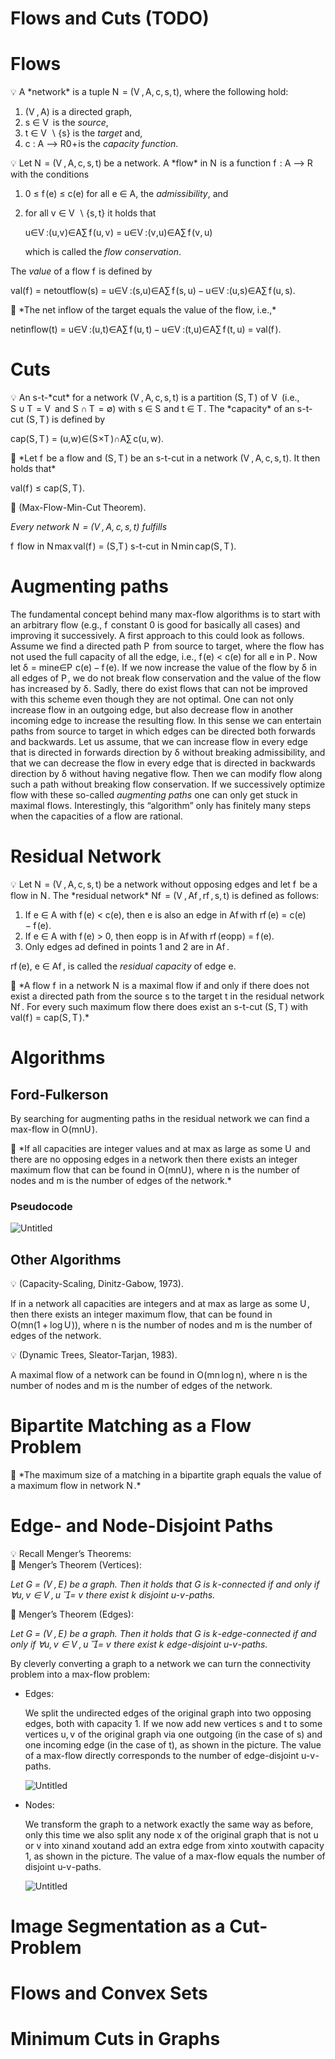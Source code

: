 # Flows and Cuts (TODO)

# Flows

<div class="note" markdown="1">
💡 A *network* is a tuple <span class="katex"><span class="katex-html" aria-hidden="true"><span class="base"><span class="strut" style="height:0.6833em;"></span><span class="mord mathnormal" style="margin-right:0.10903em;">N</span><span class="mspace" style="margin-right:0.2778em;"></span><span class="mrel">=</span><span class="mspace" style="margin-right:0.2778em;"></span></span><span class="base"><span class="strut" style="height:1em;vertical-align:-0.25em;"></span><span class="mopen">(</span><span class="mord mathnormal" style="margin-right:0.22222em;">V</span><span class="mpunct">,</span><span class="mspace" style="margin-right:0.1667em;"></span><span class="mord mathnormal">A</span><span class="mpunct">,</span><span class="mspace" style="margin-right:0.1667em;"></span><span class="mord mathnormal">c</span><span class="mpunct">,</span><span class="mspace" style="margin-right:0.1667em;"></span><span class="mord mathnormal">s</span><span class="mpunct">,</span><span class="mspace" style="margin-right:0.1667em;"></span><span class="mord mathnormal">t</span><span class="mclose">)</span></span></span></span>, where the following hold:

1. <span class="katex"><span class="katex-html" aria-hidden="true"><span class="base"><span class="strut" style="height:1em;vertical-align:-0.25em;"></span><span class="mopen">(</span><span class="mord mathnormal" style="margin-right:0.22222em;">V</span><span class="mpunct">,</span><span class="mspace" style="margin-right:0.1667em;"></span><span class="mord mathnormal">A</span><span class="mclose">)</span></span></span></span> is a directed graph,
2. <span class="katex"><span class="katex-html" aria-hidden="true"><span class="base"><span class="strut" style="height:0.5782em;vertical-align:-0.0391em;"></span><span class="mord mathnormal">s</span><span class="mspace" style="margin-right:0.2778em;"></span><span class="mrel">∈</span><span class="mspace" style="margin-right:0.2778em;"></span></span><span class="base"><span class="strut" style="height:0.6833em;"></span><span class="mord mathnormal" style="margin-right:0.22222em;">V</span></span></span></span> is the *source*,
3. <span class="katex"><span class="katex-html" aria-hidden="true"><span class="base"><span class="strut" style="height:0.6542em;vertical-align:-0.0391em;"></span><span class="mord mathnormal">t</span><span class="mspace" style="margin-right:0.2778em;"></span><span class="mrel">∈</span><span class="mspace" style="margin-right:0.2778em;"></span></span><span class="base"><span class="strut" style="height:1em;vertical-align:-0.25em;"></span><span class="mord mathnormal" style="margin-right:0.22222em;">V</span><span class="mspace" style="margin-right:0.2222em;"></span><span class="mbin">∖</span><span class="mspace" style="margin-right:0.2222em;"></span></span><span class="base"><span class="strut" style="height:1em;vertical-align:-0.25em;"></span><span class="mopen">{</span><span class="mord mathnormal">s</span><span class="mclose">}</span></span></span></span> is the *target* and,
4. <span class="katex"><span class="katex-html" aria-hidden="true"><span class="base"><span class="strut" style="height:0.4306em;"></span><span class="mord mathnormal">c</span><span class="mspace" style="margin-right:0.2778em;"></span><span class="mrel">:</span><span class="mspace" style="margin-right:0.2778em;"></span></span><span class="base"><span class="strut" style="height:0.6943em;vertical-align:-0.011em;"></span><span class="mord mathnormal">A</span><span class="mspace" style="margin-right:0.2778em;"></span><span class="mrel">⟶</span><span class="mspace" style="margin-right:0.2778em;"></span></span><span class="base"><span class="strut" style="height:1.0778em;vertical-align:-0.2663em;"></span><span class="mord"><span class="mord mathbb">R</span><span class="msupsub"><span class="vlist-t vlist-t2"><span class="vlist-r"><span class="vlist" style="height:0.8115em;"><span style="top:-2.4337em;margin-left:0em;margin-right:0.05em;"><span class="pstrut" style="height:2.7em;"></span><span class="sizing reset-size6 size3 mtight"><span class="mord mtight">0</span></span></span><span style="top:-3.1031em;margin-right:0.05em;"><span class="pstrut" style="height:2.7em;"></span><span class="sizing reset-size6 size3 mtight"><span class="mbin mtight">+</span></span></span></span><span class="vlist-s">​</span></span><span class="vlist-r"><span class="vlist" style="height:0.2663em;"><span></span></span></span></span></span></span></span></span></span> is the *capacity function*.
</div>

<div class="note" markdown="1">
💡 Let <span class="katex"><span class="katex-html" aria-hidden="true"><span class="base"><span class="strut" style="height:0.6833em;"></span><span class="mord mathnormal" style="margin-right:0.10903em;">N</span><span class="mspace" style="margin-right:0.2778em;"></span><span class="mrel">=</span><span class="mspace" style="margin-right:0.2778em;"></span></span><span class="base"><span class="strut" style="height:1em;vertical-align:-0.25em;"></span><span class="mopen">(</span><span class="mord mathnormal" style="margin-right:0.22222em;">V</span><span class="mpunct">,</span><span class="mspace" style="margin-right:0.1667em;"></span><span class="mord mathnormal">A</span><span class="mpunct">,</span><span class="mspace" style="margin-right:0.1667em;"></span><span class="mord mathnormal">c</span><span class="mpunct">,</span><span class="mspace" style="margin-right:0.1667em;"></span><span class="mord mathnormal">s</span><span class="mpunct">,</span><span class="mspace" style="margin-right:0.1667em;"></span><span class="mord mathnormal">t</span><span class="mclose">)</span></span></span></span> be a network. A *flow* in <span class="katex"><span class="katex-html" aria-hidden="true"><span class="base"><span class="strut" style="height:0.6833em;"></span><span class="mord mathnormal" style="margin-right:0.10903em;">N</span></span></span></span> is a function <span class="katex"><span class="katex-html" aria-hidden="true"><span class="base"><span class="strut" style="height:0.8889em;vertical-align:-0.1944em;"></span><span class="mord mathnormal" style="margin-right:0.10764em;">f</span><span class="mspace" style="margin-right:0.2778em;"></span><span class="mrel">:</span><span class="mspace" style="margin-right:0.2778em;"></span></span><span class="base"><span class="strut" style="height:0.6943em;vertical-align:-0.011em;"></span><span class="mord mathnormal">A</span><span class="mspace" style="margin-right:0.2778em;"></span><span class="mrel">⟶</span><span class="mspace" style="margin-right:0.2778em;"></span></span><span class="base"><span class="strut" style="height:0.6889em;"></span><span class="mord mathbb">R</span></span></span></span> with the conditions

1. <span class="katex"><span class="katex-html" aria-hidden="true"><span class="base"><span class="strut" style="height:0.7804em;vertical-align:-0.136em;"></span><span class="mord">0</span><span class="mspace" style="margin-right:0.2778em;"></span><span class="mrel">≤</span><span class="mspace" style="margin-right:0.2778em;"></span></span><span class="base"><span class="strut" style="height:1em;vertical-align:-0.25em;"></span><span class="mord mathnormal" style="margin-right:0.10764em;">f</span><span class="mopen">(</span><span class="mord mathnormal">e</span><span class="mclose">)</span><span class="mspace" style="margin-right:0.2778em;"></span><span class="mrel">≤</span><span class="mspace" style="margin-right:0.2778em;"></span></span><span class="base"><span class="strut" style="height:1em;vertical-align:-0.25em;"></span><span class="mord mathnormal">c</span><span class="mopen">(</span><span class="mord mathnormal">e</span><span class="mclose">)</span></span></span></span> for all <span class="katex"><span class="katex-html" aria-hidden="true"><span class="base"><span class="strut" style="height:0.5782em;vertical-align:-0.0391em;"></span><span class="mord mathnormal">e</span><span class="mspace" style="margin-right:0.2778em;"></span><span class="mrel">∈</span><span class="mspace" style="margin-right:0.2778em;"></span></span><span class="base"><span class="strut" style="height:0.6833em;"></span><span class="mord mathnormal">A</span></span></span></span>, the *admissibility*, and
2. for all <span class="katex"><span class="katex-html" aria-hidden="true"><span class="base"><span class="strut" style="height:0.5782em;vertical-align:-0.0391em;"></span><span class="mord mathnormal" style="margin-right:0.03588em;">v</span><span class="mspace" style="margin-right:0.2778em;"></span><span class="mrel">∈</span><span class="mspace" style="margin-right:0.2778em;"></span></span><span class="base"><span class="strut" style="height:1em;vertical-align:-0.25em;"></span><span class="mord mathnormal" style="margin-right:0.22222em;">V</span><span class="mspace" style="margin-right:0.2222em;"></span><span class="mbin">∖</span><span class="mspace" style="margin-right:0.2222em;"></span></span><span class="base"><span class="strut" style="height:1em;vertical-align:-0.25em;"></span><span class="mopen">{</span><span class="mord mathnormal">s</span><span class="mpunct">,</span><span class="mspace" style="margin-right:0.1667em;"></span><span class="mord mathnormal">t</span><span class="mclose">}</span></span></span></span> it holds that 
    
    <span class="katex-display"><span class="katex"><span class="katex-html" aria-hidden="true"><span class="base"><span class="strut" style="height:2.566em;vertical-align:-1.516em;"></span><span class="mop op-limits"><span class="vlist-t vlist-t2"><span class="vlist-r"><span class="vlist" style="height:1.05em;"><span style="top:-1.809em;margin-left:0em;"><span class="pstrut" style="height:3.05em;"></span><span class="sizing reset-size6 size3 mtight"><span class="mord mtight"><span class="mord mathnormal mtight">u</span><span class="mrel mtight">∈</span><span class="mord mathnormal mtight" style="margin-right:0.22222em;">V</span><span class="mrel mtight">:</span><span class="mopen mtight">(</span><span class="mord mathnormal mtight">u</span><span class="mpunct mtight">,</span><span class="mord mathnormal mtight" style="margin-right:0.03588em;">v</span><span class="mclose mtight">)</span><span class="mrel mtight">∈</span><span class="mord mathnormal mtight">A</span></span></span></span><span style="top:-3.05em;"><span class="pstrut" style="height:3.05em;"></span><span><span class="mop op-symbol large-op">∑</span></span></span></span><span class="vlist-s">​</span></span><span class="vlist-r"><span class="vlist" style="height:1.516em;"><span></span></span></span></span></span><span class="mspace" style="margin-right:0.1667em;"></span><span class="mord mathnormal" style="margin-right:0.10764em;">f</span><span class="mopen">(</span><span class="mord mathnormal">u</span><span class="mpunct">,</span><span class="mspace" style="margin-right:0.1667em;"></span><span class="mord mathnormal" style="margin-right:0.03588em;">v</span><span class="mclose">)</span><span class="mspace" style="margin-right:0.2778em;"></span><span class="mrel">=</span><span class="mspace" style="margin-right:0.2778em;"></span></span><span class="base"><span class="strut" style="height:2.566em;vertical-align:-1.516em;"></span><span class="mop op-limits"><span class="vlist-t vlist-t2"><span class="vlist-r"><span class="vlist" style="height:1.05em;"><span style="top:-1.809em;margin-left:0em;"><span class="pstrut" style="height:3.05em;"></span><span class="sizing reset-size6 size3 mtight"><span class="mord mtight"><span class="mord mathnormal mtight">u</span><span class="mrel mtight">∈</span><span class="mord mathnormal mtight" style="margin-right:0.22222em;">V</span><span class="mrel mtight">:</span><span class="mopen mtight">(</span><span class="mord mathnormal mtight" style="margin-right:0.03588em;">v</span><span class="mpunct mtight">,</span><span class="mord mathnormal mtight">u</span><span class="mclose mtight">)</span><span class="mrel mtight">∈</span><span class="mord mathnormal mtight">A</span></span></span></span><span style="top:-3.05em;"><span class="pstrut" style="height:3.05em;"></span><span><span class="mop op-symbol large-op">∑</span></span></span></span><span class="vlist-s">​</span></span><span class="vlist-r"><span class="vlist" style="height:1.516em;"><span></span></span></span></span></span><span class="mspace" style="margin-right:0.1667em;"></span><span class="mord mathnormal" style="margin-right:0.10764em;">f</span><span class="mopen">(</span><span class="mord mathnormal" style="margin-right:0.03588em;">v</span><span class="mpunct">,</span><span class="mspace" style="margin-right:0.1667em;"></span><span class="mord mathnormal">u</span><span class="mclose">)</span></span></span></span></span>
    
    which is called the *flow conservation*.
    

The *value* of a flow <span class="katex"><span class="katex-html" aria-hidden="true"><span class="base"><span class="strut" style="height:0.8889em;vertical-align:-0.1944em;"></span><span class="mord mathnormal" style="margin-right:0.10764em;">f</span></span></span></span> is defined by 

<span class="katex-display"><span class="katex"><span class="katex-html" aria-hidden="true"><span class="base"><span class="strut" style="height:1em;vertical-align:-0.25em;"></span><span class="mord text"><span class="mord">val</span></span><span class="mopen">(</span><span class="mord mathnormal" style="margin-right:0.10764em;">f</span><span class="mclose">)</span><span class="mspace" style="margin-right:0.2778em;"></span><span class="mrel">=</span><span class="mspace" style="margin-right:0.2778em;"></span></span><span class="base"><span class="strut" style="height:1em;vertical-align:-0.25em;"></span><span class="mord text"><span class="mord">netoutflow</span></span><span class="mopen">(</span><span class="mord mathnormal">s</span><span class="mclose">)</span><span class="mspace" style="margin-right:0.2778em;"></span><span class="mrel">=</span><span class="mspace" style="margin-right:0.2778em;"></span></span><span class="base"><span class="strut" style="height:2.566em;vertical-align:-1.516em;"></span><span class="mop op-limits"><span class="vlist-t vlist-t2"><span class="vlist-r"><span class="vlist" style="height:1.05em;"><span style="top:-1.809em;margin-left:0em;"><span class="pstrut" style="height:3.05em;"></span><span class="sizing reset-size6 size3 mtight"><span class="mord mtight"><span class="mord mathnormal mtight">u</span><span class="mrel mtight">∈</span><span class="mord mathnormal mtight" style="margin-right:0.22222em;">V</span><span class="mrel mtight">:</span><span class="mopen mtight">(</span><span class="mord mathnormal mtight">s</span><span class="mpunct mtight">,</span><span class="mord mathnormal mtight">u</span><span class="mclose mtight">)</span><span class="mrel mtight">∈</span><span class="mord mathnormal mtight">A</span></span></span></span><span style="top:-3.05em;"><span class="pstrut" style="height:3.05em;"></span><span><span class="mop op-symbol large-op">∑</span></span></span></span><span class="vlist-s">​</span></span><span class="vlist-r"><span class="vlist" style="height:1.516em;"><span></span></span></span></span></span><span class="mspace" style="margin-right:0.1667em;"></span><span class="mord mathnormal" style="margin-right:0.10764em;">f</span><span class="mopen">(</span><span class="mord mathnormal">s</span><span class="mpunct">,</span><span class="mspace" style="margin-right:0.1667em;"></span><span class="mord mathnormal">u</span><span class="mclose">)</span><span class="mspace" style="margin-right:0.2222em;"></span><span class="mbin">−</span><span class="mspace" style="margin-right:0.2222em;"></span></span><span class="base"><span class="strut" style="height:2.566em;vertical-align:-1.516em;"></span><span class="mop op-limits"><span class="vlist-t vlist-t2"><span class="vlist-r"><span class="vlist" style="height:1.05em;"><span style="top:-1.809em;margin-left:0em;"><span class="pstrut" style="height:3.05em;"></span><span class="sizing reset-size6 size3 mtight"><span class="mord mtight"><span class="mord mathnormal mtight">u</span><span class="mrel mtight">∈</span><span class="mord mathnormal mtight" style="margin-right:0.22222em;">V</span><span class="mrel mtight">:</span><span class="mopen mtight">(</span><span class="mord mathnormal mtight">u</span><span class="mpunct mtight">,</span><span class="mord mathnormal mtight">s</span><span class="mclose mtight">)</span><span class="mrel mtight">∈</span><span class="mord mathnormal mtight">A</span></span></span></span><span style="top:-3.05em;"><span class="pstrut" style="height:3.05em;"></span><span><span class="mop op-symbol large-op">∑</span></span></span></span><span class="vlist-s">​</span></span><span class="vlist-r"><span class="vlist" style="height:1.516em;"><span></span></span></span></span></span><span class="mspace" style="margin-right:0.1667em;"></span><span class="mord mathnormal" style="margin-right:0.10764em;">f</span><span class="mopen">(</span><span class="mord mathnormal">u</span><span class="mpunct">,</span><span class="mspace" style="margin-right:0.1667em;"></span><span class="mord mathnormal">s</span><span class="mclose">)</span><span class="mord">.</span></span></span></span></span>

</div>

<div class="note" markdown="1">
📌 *The net inflow of the target equals the value of the flow, i.e.,*

<span class="katex-display"><span class="katex"><span class="katex-html" aria-hidden="true"><span class="base"><span class="strut" style="height:1em;vertical-align:-0.25em;"></span><span class="mord text"><span class="mord">netinflow</span></span><span class="mopen">(</span><span class="mord mathnormal">t</span><span class="mclose">)</span><span class="mspace" style="margin-right:0.2778em;"></span><span class="mrel">=</span><span class="mspace" style="margin-right:0.2778em;"></span></span><span class="base"><span class="strut" style="height:2.566em;vertical-align:-1.516em;"></span><span class="mop op-limits"><span class="vlist-t vlist-t2"><span class="vlist-r"><span class="vlist" style="height:1.05em;"><span style="top:-1.809em;margin-left:0em;"><span class="pstrut" style="height:3.05em;"></span><span class="sizing reset-size6 size3 mtight"><span class="mord mtight"><span class="mord mathnormal mtight">u</span><span class="mrel mtight">∈</span><span class="mord mathnormal mtight" style="margin-right:0.22222em;">V</span><span class="mrel mtight">:</span><span class="mopen mtight">(</span><span class="mord mathnormal mtight">u</span><span class="mpunct mtight">,</span><span class="mord mathnormal mtight">t</span><span class="mclose mtight">)</span><span class="mrel mtight">∈</span><span class="mord mathnormal mtight">A</span></span></span></span><span style="top:-3.05em;"><span class="pstrut" style="height:3.05em;"></span><span><span class="mop op-symbol large-op">∑</span></span></span></span><span class="vlist-s">​</span></span><span class="vlist-r"><span class="vlist" style="height:1.516em;"><span></span></span></span></span></span><span class="mspace" style="margin-right:0.1667em;"></span><span class="mord mathnormal" style="margin-right:0.10764em;">f</span><span class="mopen">(</span><span class="mord mathnormal">u</span><span class="mpunct">,</span><span class="mspace" style="margin-right:0.1667em;"></span><span class="mord mathnormal">t</span><span class="mclose">)</span><span class="mspace" style="margin-right:0.2222em;"></span><span class="mbin">−</span><span class="mspace" style="margin-right:0.2222em;"></span></span><span class="base"><span class="strut" style="height:2.566em;vertical-align:-1.516em;"></span><span class="mop op-limits"><span class="vlist-t vlist-t2"><span class="vlist-r"><span class="vlist" style="height:1.05em;"><span style="top:-1.809em;margin-left:0em;"><span class="pstrut" style="height:3.05em;"></span><span class="sizing reset-size6 size3 mtight"><span class="mord mtight"><span class="mord mathnormal mtight">u</span><span class="mrel mtight">∈</span><span class="mord mathnormal mtight" style="margin-right:0.22222em;">V</span><span class="mrel mtight">:</span><span class="mopen mtight">(</span><span class="mord mathnormal mtight">t</span><span class="mpunct mtight">,</span><span class="mord mathnormal mtight">u</span><span class="mclose mtight">)</span><span class="mrel mtight">∈</span><span class="mord mathnormal mtight">A</span></span></span></span><span style="top:-3.05em;"><span class="pstrut" style="height:3.05em;"></span><span><span class="mop op-symbol large-op">∑</span></span></span></span><span class="vlist-s">​</span></span><span class="vlist-r"><span class="vlist" style="height:1.516em;"><span></span></span></span></span></span><span class="mspace" style="margin-right:0.1667em;"></span><span class="mord mathnormal" style="margin-right:0.10764em;">f</span><span class="mopen">(</span><span class="mord mathnormal">t</span><span class="mpunct">,</span><span class="mspace" style="margin-right:0.1667em;"></span><span class="mord mathnormal">u</span><span class="mclose">)</span><span class="mspace" style="margin-right:0.2778em;"></span><span class="mrel">=</span><span class="mspace" style="margin-right:0.2778em;"></span></span><span class="base"><span class="strut" style="height:1em;vertical-align:-0.25em;"></span><span class="mord text"><span class="mord">val</span></span><span class="mopen">(</span><span class="mord mathnormal" style="margin-right:0.10764em;">f</span><span class="mclose">)</span><span class="mord">.</span></span></span></span></span>

</div>

# Cuts

<div class="note" markdown="1">
💡 An <span class="katex"><span class="katex-html" aria-hidden="true"><span class="base"><span class="strut" style="height:0.4306em;"></span><span class="mord mathnormal">s</span></span></span></span>-<span class="katex"><span class="katex-html" aria-hidden="true"><span class="base"><span class="strut" style="height:0.6151em;"></span><span class="mord mathnormal">t</span></span></span></span>-*cut* for a network <span class="katex"><span class="katex-html" aria-hidden="true"><span class="base"><span class="strut" style="height:1em;vertical-align:-0.25em;"></span><span class="mopen">(</span><span class="mord mathnormal" style="margin-right:0.22222em;">V</span><span class="mpunct">,</span><span class="mspace" style="margin-right:0.1667em;"></span><span class="mord mathnormal">A</span><span class="mpunct">,</span><span class="mspace" style="margin-right:0.1667em;"></span><span class="mord mathnormal">c</span><span class="mpunct">,</span><span class="mspace" style="margin-right:0.1667em;"></span><span class="mord mathnormal">s</span><span class="mpunct">,</span><span class="mspace" style="margin-right:0.1667em;"></span><span class="mord mathnormal">t</span><span class="mclose">)</span></span></span></span> is a partition <span class="katex"><span class="katex-html" aria-hidden="true"><span class="base"><span class="strut" style="height:1em;vertical-align:-0.25em;"></span><span class="mopen">(</span><span class="mord mathnormal" style="margin-right:0.05764em;">S</span><span class="mpunct">,</span><span class="mspace" style="margin-right:0.1667em;"></span><span class="mord mathnormal" style="margin-right:0.13889em;">T</span><span class="mclose">)</span></span></span></span> of <span class="katex"><span class="katex-html" aria-hidden="true"><span class="base"><span class="strut" style="height:0.6833em;"></span><span class="mord mathnormal" style="margin-right:0.22222em;">V</span></span></span></span> (i.e., <span class="katex"><span class="katex-html" aria-hidden="true"><span class="base"><span class="strut" style="height:0.6833em;"></span><span class="mord mathnormal" style="margin-right:0.05764em;">S</span><span class="mspace" style="margin-right:0.2222em;"></span><span class="mbin">∪</span><span class="mspace" style="margin-right:0.2222em;"></span></span><span class="base"><span class="strut" style="height:0.6833em;"></span><span class="mord mathnormal" style="margin-right:0.13889em;">T</span><span class="mspace" style="margin-right:0.2778em;"></span><span class="mrel">=</span><span class="mspace" style="margin-right:0.2778em;"></span></span><span class="base"><span class="strut" style="height:0.6833em;"></span><span class="mord mathnormal" style="margin-right:0.22222em;">V</span></span></span></span> and <span class="katex"><span class="katex-html" aria-hidden="true"><span class="base"><span class="strut" style="height:0.6833em;"></span><span class="mord mathnormal" style="margin-right:0.05764em;">S</span><span class="mspace" style="margin-right:0.2222em;"></span><span class="mbin">∩</span><span class="mspace" style="margin-right:0.2222em;"></span></span><span class="base"><span class="strut" style="height:0.6833em;"></span><span class="mord mathnormal" style="margin-right:0.13889em;">T</span><span class="mspace" style="margin-right:0.2778em;"></span><span class="mrel">=</span><span class="mspace" style="margin-right:0.2778em;"></span></span><span class="base"><span class="strut" style="height:0.6633em;vertical-align:-0.0817em;"></span><span class="mord amsrm">∅</span></span></span></span>) with <span class="katex"><span class="katex-html" aria-hidden="true"><span class="base"><span class="strut" style="height:0.5782em;vertical-align:-0.0391em;"></span><span class="mord mathnormal">s</span><span class="mspace" style="margin-right:0.2778em;"></span><span class="mrel">∈</span><span class="mspace" style="margin-right:0.2778em;"></span></span><span class="base"><span class="strut" style="height:0.6833em;"></span><span class="mord mathnormal" style="margin-right:0.05764em;">S</span></span></span></span> and <span class="katex"><span class="katex-html" aria-hidden="true"><span class="base"><span class="strut" style="height:0.6542em;vertical-align:-0.0391em;"></span><span class="mord mathnormal">t</span><span class="mspace" style="margin-right:0.2778em;"></span><span class="mrel">∈</span><span class="mspace" style="margin-right:0.2778em;"></span></span><span class="base"><span class="strut" style="height:0.6833em;"></span><span class="mord mathnormal" style="margin-right:0.13889em;">T</span></span></span></span>. The *capacity* of an <span class="katex"><span class="katex-html" aria-hidden="true"><span class="base"><span class="strut" style="height:0.4306em;"></span><span class="mord mathnormal">s</span></span></span></span>-<span class="katex"><span class="katex-html" aria-hidden="true"><span class="base"><span class="strut" style="height:0.6151em;"></span><span class="mord mathnormal">t</span></span></span></span>-cut <span class="katex"><span class="katex-html" aria-hidden="true"><span class="base"><span class="strut" style="height:1em;vertical-align:-0.25em;"></span><span class="mopen">(</span><span class="mord mathnormal" style="margin-right:0.05764em;">S</span><span class="mpunct">,</span><span class="mspace" style="margin-right:0.1667em;"></span><span class="mord mathnormal" style="margin-right:0.13889em;">T</span><span class="mclose">)</span></span></span></span> is defined by

<span class="katex-display"><span class="katex"><span class="katex-html" aria-hidden="true"><span class="base"><span class="strut" style="height:1em;vertical-align:-0.25em;"></span><span class="mord text"><span class="mord">cap</span></span><span class="mopen">(</span><span class="mord mathnormal" style="margin-right:0.05764em;">S</span><span class="mpunct">,</span><span class="mspace" style="margin-right:0.1667em;"></span><span class="mord mathnormal" style="margin-right:0.13889em;">T</span><span class="mclose">)</span><span class="mspace" style="margin-right:0.2778em;"></span><span class="mrel">=</span><span class="mspace" style="margin-right:0.2778em;"></span></span><span class="base"><span class="strut" style="height:2.566em;vertical-align:-1.516em;"></span><span class="mop op-limits"><span class="vlist-t vlist-t2"><span class="vlist-r"><span class="vlist" style="height:1.05em;"><span style="top:-1.809em;margin-left:0em;"><span class="pstrut" style="height:3.05em;"></span><span class="sizing reset-size6 size3 mtight"><span class="mord mtight"><span class="mopen mtight">(</span><span class="mord mathnormal mtight">u</span><span class="mpunct mtight">,</span><span class="mord mathnormal mtight" style="margin-right:0.02691em;">w</span><span class="mclose mtight">)</span><span class="mrel mtight">∈</span><span class="mopen mtight">(</span><span class="mord mathnormal mtight" style="margin-right:0.05764em;">S</span><span class="mbin mtight">×</span><span class="mord mathnormal mtight" style="margin-right:0.13889em;">T</span><span class="mclose mtight">)</span><span class="mbin mtight">∩</span><span class="mord mathnormal mtight">A</span></span></span></span><span style="top:-3.05em;"><span class="pstrut" style="height:3.05em;"></span><span><span class="mop op-symbol large-op">∑</span></span></span></span><span class="vlist-s">​</span></span><span class="vlist-r"><span class="vlist" style="height:1.516em;"><span></span></span></span></span></span><span class="mspace" style="margin-right:0.1667em;"></span><span class="mord mathnormal">c</span><span class="mopen">(</span><span class="mord mathnormal">u</span><span class="mpunct">,</span><span class="mspace" style="margin-right:0.1667em;"></span><span class="mord mathnormal" style="margin-right:0.02691em;">w</span><span class="mclose">)</span><span class="mord">.</span></span></span></span></span>

</div>

<div class="note" markdown="1">
📌 *Let <span class="katex"><span class="katex-html" aria-hidden="true"><span class="base"><span class="strut" style="height:0.8889em;vertical-align:-0.1944em;"></span><span class="mord mathnormal" style="margin-right:0.10764em;">f</span></span></span></span> be a flow and <span class="katex"><span class="katex-html" aria-hidden="true"><span class="base"><span class="strut" style="height:1em;vertical-align:-0.25em;"></span><span class="mopen">(</span><span class="mord mathnormal" style="margin-right:0.05764em;">S</span><span class="mpunct">,</span><span class="mspace" style="margin-right:0.1667em;"></span><span class="mord mathnormal" style="margin-right:0.13889em;">T</span><span class="mclose">)</span></span></span></span> be an <span class="katex"><span class="katex-html" aria-hidden="true"><span class="base"><span class="strut" style="height:0.4306em;"></span><span class="mord mathnormal">s</span></span></span></span>-<span class="katex"><span class="katex-html" aria-hidden="true"><span class="base"><span class="strut" style="height:0.6151em;"></span><span class="mord mathnormal">t</span></span></span></span>-cut in a network <span class="katex"><span class="katex-html" aria-hidden="true"><span class="base"><span class="strut" style="height:1em;vertical-align:-0.25em;"></span><span class="mopen">(</span><span class="mord mathnormal" style="margin-right:0.22222em;">V</span><span class="mpunct">,</span><span class="mspace" style="margin-right:0.1667em;"></span><span class="mord mathnormal">A</span><span class="mpunct">,</span><span class="mspace" style="margin-right:0.1667em;"></span><span class="mord mathnormal">c</span><span class="mpunct">,</span><span class="mspace" style="margin-right:0.1667em;"></span><span class="mord mathnormal">s</span><span class="mpunct">,</span><span class="mspace" style="margin-right:0.1667em;"></span><span class="mord mathnormal">t</span><span class="mclose">)</span></span></span></span>. It then holds that*

<span class="katex-display"><span class="katex"><span class="katex-html" aria-hidden="true"><span class="base"><span class="strut" style="height:1em;vertical-align:-0.25em;"></span><span class="mord text"><span class="mord">val</span></span><span class="mopen">(</span><span class="mord mathnormal" style="margin-right:0.10764em;">f</span><span class="mclose">)</span><span class="mspace" style="margin-right:0.2778em;"></span><span class="mrel">≤</span><span class="mspace" style="margin-right:0.2778em;"></span></span><span class="base"><span class="strut" style="height:1em;vertical-align:-0.25em;"></span><span class="mord text"><span class="mord">cap</span></span><span class="mopen">(</span><span class="mord mathnormal" style="margin-right:0.05764em;">S</span><span class="mpunct">,</span><span class="mspace" style="margin-right:0.1667em;"></span><span class="mord mathnormal" style="margin-right:0.13889em;">T</span><span class="mclose">)</span><span class="mord">.</span></span></span></span></span>

</div>

<div class="note" markdown="1">
📖 (Max-Flow-Min-Cut Theorem).

*Every network <span class="katex"><span class="katex-html" aria-hidden="true"><span class="base"><span class="strut" style="height:0.6833em;"></span><span class="mord mathnormal" style="margin-right:0.10903em;">N</span><span class="mspace" style="margin-right:0.2778em;"></span><span class="mrel">=</span><span class="mspace" style="margin-right:0.2778em;"></span></span><span class="base"><span class="strut" style="height:1em;vertical-align:-0.25em;"></span><span class="mopen">(</span><span class="mord mathnormal" style="margin-right:0.22222em;">V</span><span class="mpunct">,</span><span class="mspace" style="margin-right:0.1667em;"></span><span class="mord mathnormal">A</span><span class="mpunct">,</span><span class="mspace" style="margin-right:0.1667em;"></span><span class="mord mathnormal">c</span><span class="mpunct">,</span><span class="mspace" style="margin-right:0.1667em;"></span><span class="mord mathnormal">s</span><span class="mpunct">,</span><span class="mspace" style="margin-right:0.1667em;"></span><span class="mord mathnormal">t</span><span class="mclose">)</span></span></span></span> fulfills* 

<span class="katex-display"><span class="katex"><span class="katex-html" aria-hidden="true"><span class="base"><span class="strut" style="height:1.8354em;vertical-align:-1.0854em;"></span><span class="mop op-limits"><span class="vlist-t vlist-t2"><span class="vlist-r"><span class="vlist" style="height:0.4306em;"><span style="top:-2.1507em;margin-left:0em;"><span class="pstrut" style="height:3em;"></span><span class="sizing reset-size6 size3 mtight"><span class="mord mtight"><span class="mord mathnormal mtight" style="margin-right:0.10764em;">f</span><span class="mspace mtight"><span class="mtight"> </span></span><span class="mord text mtight"><span class="mord mtight">flow in </span><span class="mord mathnormal sizing reset-size3 size6" style="margin-right:0.10903em;">N</span></span></span></span></span><span style="top:-3em;"><span class="pstrut" style="height:3em;"></span><span><span class="mop">max</span></span></span></span><span class="vlist-s">​</span></span><span class="vlist-r"><span class="vlist" style="height:1.0854em;"><span></span></span></span></span></span><span class="mspace" style="margin-right:0.1667em;"></span><span class="mord text"><span class="mord">val</span></span><span class="mopen">(</span><span class="mord mathnormal" style="margin-right:0.10764em;">f</span><span class="mclose">)</span><span class="mspace" style="margin-right:0.2778em;"></span><span class="mrel">=</span><span class="mspace" style="margin-right:0.2778em;"></span></span><span class="base"><span class="strut" style="height:1.8743em;vertical-align:-1.1243em;"></span><span class="mop op-limits"><span class="vlist-t vlist-t2"><span class="vlist-r"><span class="vlist" style="height:0.6679em;"><span style="top:-2.1507em;margin-left:0em;"><span class="pstrut" style="height:3em;"></span><span class="sizing reset-size6 size3 mtight"><span class="mord mtight"><span class="mopen mtight">(</span><span class="mord mathnormal mtight" style="margin-right:0.05764em;">S</span><span class="mpunct mtight">,</span><span class="mord mathnormal mtight" style="margin-right:0.13889em;">T</span><span class="mclose mtight">)</span><span class="mspace mtight"><span class="mtight"> </span></span><span class="mord text mtight"><span class="mord mathnormal sizing reset-size3 size6">s</span><span class="mord mtight">-</span><span class="mord mathnormal sizing reset-size3 size6">t</span><span class="mord mtight">-cut in </span><span class="mord mathnormal sizing reset-size3 size6" style="margin-right:0.10903em;">N</span></span></span></span></span><span style="top:-3em;"><span class="pstrut" style="height:3em;"></span><span><span class="mop">min</span></span></span></span><span class="vlist-s">​</span></span><span class="vlist-r"><span class="vlist" style="height:1.1243em;"><span></span></span></span></span></span><span class="mspace" style="margin-right:0.1667em;"></span><span class="mord text"><span class="mord">cap</span></span><span class="mopen">(</span><span class="mord mathnormal" style="margin-right:0.05764em;">S</span><span class="mpunct">,</span><span class="mspace" style="margin-right:0.1667em;"></span><span class="mord mathnormal" style="margin-right:0.13889em;">T</span><span class="mclose">)</span><span class="mord">.</span></span></span></span></span>

</div>

# Augmenting paths

The fundamental concept behind many max-flow algorithms is to start with an arbitrary flow (e.g., <span class="katex"><span class="katex-html" aria-hidden="true"><span class="base"><span class="strut" style="height:0.8889em;vertical-align:-0.1944em;"></span><span class="mord mathnormal" style="margin-right:0.10764em;">f</span></span></span></span> constant <span class="katex"><span class="katex-html" aria-hidden="true"><span class="base"><span class="strut" style="height:0.6444em;"></span><span class="mord">0</span></span></span></span> is good for basically all cases) and improving it successively. A first approach to this could look as follows. Assume we find a directed path <span class="katex"><span class="katex-html" aria-hidden="true"><span class="base"><span class="strut" style="height:0.6833em;"></span><span class="mord mathnormal" style="margin-right:0.13889em;">P</span></span></span></span> from source to target, where the flow has not used the full capacity of all the edge, i.e., <span class="katex"><span class="katex-html" aria-hidden="true"><span class="base"><span class="strut" style="height:1em;vertical-align:-0.25em;"></span><span class="mord mathnormal" style="margin-right:0.10764em;">f</span><span class="mopen">(</span><span class="mord mathnormal">e</span><span class="mclose">)</span><span class="mspace" style="margin-right:0.2778em;"></span><span class="mrel">&lt;</span><span class="mspace" style="margin-right:0.2778em;"></span></span><span class="base"><span class="strut" style="height:1em;vertical-align:-0.25em;"></span><span class="mord mathnormal">c</span><span class="mopen">(</span><span class="mord mathnormal">e</span><span class="mclose">)</span></span></span></span> for all <span class="katex"><span class="katex-html" aria-hidden="true"><span class="base"><span class="strut" style="height:0.4306em;"></span><span class="mord mathnormal">e</span></span></span></span> in <span class="katex"><span class="katex-html" aria-hidden="true"><span class="base"><span class="strut" style="height:0.6833em;"></span><span class="mord mathnormal" style="margin-right:0.13889em;">P</span></span></span></span>. Now let <span class="katex"><span class="katex-html" aria-hidden="true"><span class="base"><span class="strut" style="height:0.6944em;"></span><span class="mord mathnormal" style="margin-right:0.03785em;">δ</span><span class="mspace" style="margin-right:0.2778em;"></span><span class="mrel">=</span><span class="mspace" style="margin-right:0.2778em;"></span></span><span class="base"><span class="strut" style="height:1em;vertical-align:-0.25em;"></span><span class="mop"><span class="mop">min</span><span class="msupsub"><span class="vlist-t vlist-t2"><span class="vlist-r"><span class="vlist" style="height:0.3283em;"><span style="top:-2.55em;margin-right:0.05em;"><span class="pstrut" style="height:2.7em;"></span><span class="sizing reset-size6 size3 mtight"><span class="mord mtight"><span class="mord mathnormal mtight">e</span><span class="mrel mtight">∈</span><span class="mord mathnormal mtight" style="margin-right:0.13889em;">P</span></span></span></span></span><span class="vlist-s">​</span></span><span class="vlist-r"><span class="vlist" style="height:0.1774em;"><span></span></span></span></span></span></span><span class="mspace" style="margin-right:0.1667em;"></span><span class="mord mathnormal">c</span><span class="mopen">(</span><span class="mord mathnormal">e</span><span class="mclose">)</span><span class="mspace" style="margin-right:0.2222em;"></span><span class="mbin">−</span><span class="mspace" style="margin-right:0.2222em;"></span></span><span class="base"><span class="strut" style="height:1em;vertical-align:-0.25em;"></span><span class="mord mathnormal" style="margin-right:0.10764em;">f</span><span class="mopen">(</span><span class="mord mathnormal">e</span><span class="mclose">)</span></span></span></span>. If we now increase the value of the flow by <span class="katex"><span class="katex-html" aria-hidden="true"><span class="base"><span class="strut" style="height:0.6944em;"></span><span class="mord mathnormal" style="margin-right:0.03785em;">δ</span></span></span></span> in all edges of <span class="katex"><span class="katex-html" aria-hidden="true"><span class="base"><span class="strut" style="height:0.6833em;"></span><span class="mord mathnormal" style="margin-right:0.13889em;">P</span></span></span></span>, we do not break flow conservation and the value of the flow has increased by <span class="katex"><span class="katex-html" aria-hidden="true"><span class="base"><span class="strut" style="height:0.6944em;"></span><span class="mord mathnormal" style="margin-right:0.03785em;">δ</span></span></span></span>. Sadly, there do exist flows that can not be improved with this scheme even though they are not optimal. One can not only increase flow in an outgoing edge, but also decrease flow in another incoming edge to increase the resulting flow. In this sense we can entertain paths from source to target in which edges can be directed both forwards and backwards. Let us assume, that we can increase flow in every edge that is directed in forwards direction by <span class="katex"><span class="katex-html" aria-hidden="true"><span class="base"><span class="strut" style="height:0.6944em;"></span><span class="mord mathnormal" style="margin-right:0.03785em;">δ</span></span></span></span> without breaking admissibility, and that we can decrease the flow in every edge that is directed in backwards direction by <span class="katex"><span class="katex-html" aria-hidden="true"><span class="base"><span class="strut" style="height:0.6944em;"></span><span class="mord mathnormal" style="margin-right:0.03785em;">δ</span></span></span></span> without having negative flow. Then we can modify flow along such a path without breaking flow conservation. If we successively optimize flow with these so-called *augmenting paths* one can only get stuck in maximal flows. Interestingly, this “algorithm” only has finitely many steps when the capacities of a flow are rational.

# Residual Network

<div class="note" markdown="1">
💡 Let <span class="katex"><span class="katex-html" aria-hidden="true"><span class="base"><span class="strut" style="height:0.6833em;"></span><span class="mord mathnormal" style="margin-right:0.10903em;">N</span><span class="mspace" style="margin-right:0.2778em;"></span><span class="mrel">=</span><span class="mspace" style="margin-right:0.2778em;"></span></span><span class="base"><span class="strut" style="height:1em;vertical-align:-0.25em;"></span><span class="mopen">(</span><span class="mord mathnormal" style="margin-right:0.22222em;">V</span><span class="mpunct">,</span><span class="mspace" style="margin-right:0.1667em;"></span><span class="mord mathnormal">A</span><span class="mpunct">,</span><span class="mspace" style="margin-right:0.1667em;"></span><span class="mord mathnormal">c</span><span class="mpunct">,</span><span class="mspace" style="margin-right:0.1667em;"></span><span class="mord mathnormal">s</span><span class="mpunct">,</span><span class="mspace" style="margin-right:0.1667em;"></span><span class="mord mathnormal">t</span><span class="mclose">)</span></span></span></span> be a network without opposing edges and let <span class="katex"><span class="katex-html" aria-hidden="true"><span class="base"><span class="strut" style="height:0.8889em;vertical-align:-0.1944em;"></span><span class="mord mathnormal" style="margin-right:0.10764em;">f</span></span></span></span> be a flow in <span class="katex"><span class="katex-html" aria-hidden="true"><span class="base"><span class="strut" style="height:0.6833em;"></span><span class="mord mathnormal" style="margin-right:0.10903em;">N</span></span></span></span>. The *residual network* <span class="katex"><span class="katex-html" aria-hidden="true"><span class="base"><span class="strut" style="height:0.9694em;vertical-align:-0.2861em;"></span><span class="mord"><span class="mord mathnormal" style="margin-right:0.10903em;">N</span><span class="msupsub"><span class="vlist-t vlist-t2"><span class="vlist-r"><span class="vlist" style="height:0.3361em;"><span style="top:-2.55em;margin-left:-0.109em;margin-right:0.05em;"><span class="pstrut" style="height:2.7em;"></span><span class="sizing reset-size6 size3 mtight"><span class="mord mathnormal mtight" style="margin-right:0.10764em;">f</span></span></span></span><span class="vlist-s">​</span></span><span class="vlist-r"><span class="vlist" style="height:0.2861em;"><span></span></span></span></span></span></span><span class="mspace" style="margin-right:0.2778em;"></span><span class="mrel">=</span><span class="mspace" style="margin-right:0.2778em;"></span></span><span class="base"><span class="strut" style="height:1.0361em;vertical-align:-0.2861em;"></span><span class="mopen">(</span><span class="mord mathnormal" style="margin-right:0.22222em;">V</span><span class="mpunct">,</span><span class="mspace" style="margin-right:0.1667em;"></span><span class="mord"><span class="mord mathnormal">A</span><span class="msupsub"><span class="vlist-t vlist-t2"><span class="vlist-r"><span class="vlist" style="height:0.3361em;"><span style="top:-2.55em;margin-left:0em;margin-right:0.05em;"><span class="pstrut" style="height:2.7em;"></span><span class="sizing reset-size6 size3 mtight"><span class="mord mathnormal mtight" style="margin-right:0.10764em;">f</span></span></span></span><span class="vlist-s">​</span></span><span class="vlist-r"><span class="vlist" style="height:0.2861em;"><span></span></span></span></span></span></span><span class="mpunct">,</span><span class="mspace" style="margin-right:0.1667em;"></span><span class="mord"><span class="mord mathnormal" style="margin-right:0.02778em;">r</span><span class="msupsub"><span class="vlist-t vlist-t2"><span class="vlist-r"><span class="vlist" style="height:0.3361em;"><span style="top:-2.55em;margin-left:-0.0278em;margin-right:0.05em;"><span class="pstrut" style="height:2.7em;"></span><span class="sizing reset-size6 size3 mtight"><span class="mord mathnormal mtight" style="margin-right:0.10764em;">f</span></span></span></span><span class="vlist-s">​</span></span><span class="vlist-r"><span class="vlist" style="height:0.2861em;"><span></span></span></span></span></span></span><span class="mpunct">,</span><span class="mspace" style="margin-right:0.1667em;"></span><span class="mord mathnormal">s</span><span class="mpunct">,</span><span class="mspace" style="margin-right:0.1667em;"></span><span class="mord mathnormal">t</span><span class="mclose">)</span></span></span></span> is defined as follows:

1. If <span class="katex"><span class="katex-html" aria-hidden="true"><span class="base"><span class="strut" style="height:0.5782em;vertical-align:-0.0391em;"></span><span class="mord mathnormal">e</span><span class="mspace" style="margin-right:0.2778em;"></span><span class="mrel">∈</span><span class="mspace" style="margin-right:0.2778em;"></span></span><span class="base"><span class="strut" style="height:0.6833em;"></span><span class="mord mathnormal">A</span></span></span></span> with <span class="katex"><span class="katex-html" aria-hidden="true"><span class="base"><span class="strut" style="height:1em;vertical-align:-0.25em;"></span><span class="mord mathnormal" style="margin-right:0.10764em;">f</span><span class="mopen">(</span><span class="mord mathnormal">e</span><span class="mclose">)</span><span class="mspace" style="margin-right:0.2778em;"></span><span class="mrel">&lt;</span><span class="mspace" style="margin-right:0.2778em;"></span></span><span class="base"><span class="strut" style="height:1em;vertical-align:-0.25em;"></span><span class="mord mathnormal">c</span><span class="mopen">(</span><span class="mord mathnormal">e</span><span class="mclose">)</span></span></span></span>, then <span class="katex"><span class="katex-html" aria-hidden="true"><span class="base"><span class="strut" style="height:0.4306em;"></span><span class="mord mathnormal">e</span></span></span></span> is also an edge in <span class="katex"><span class="katex-html" aria-hidden="true"><span class="base"><span class="strut" style="height:0.9694em;vertical-align:-0.2861em;"></span><span class="mord"><span class="mord mathnormal">A</span><span class="msupsub"><span class="vlist-t vlist-t2"><span class="vlist-r"><span class="vlist" style="height:0.3361em;"><span style="top:-2.55em;margin-left:0em;margin-right:0.05em;"><span class="pstrut" style="height:2.7em;"></span><span class="sizing reset-size6 size3 mtight"><span class="mord mathnormal mtight" style="margin-right:0.10764em;">f</span></span></span></span><span class="vlist-s">​</span></span><span class="vlist-r"><span class="vlist" style="height:0.2861em;"><span></span></span></span></span></span></span></span></span></span> with <span class="katex"><span class="katex-html" aria-hidden="true"><span class="base"><span class="strut" style="height:1.0361em;vertical-align:-0.2861em;"></span><span class="mord"><span class="mord mathnormal" style="margin-right:0.02778em;">r</span><span class="msupsub"><span class="vlist-t vlist-t2"><span class="vlist-r"><span class="vlist" style="height:0.3361em;"><span style="top:-2.55em;margin-left:-0.0278em;margin-right:0.05em;"><span class="pstrut" style="height:2.7em;"></span><span class="sizing reset-size6 size3 mtight"><span class="mord mathnormal mtight" style="margin-right:0.10764em;">f</span></span></span></span><span class="vlist-s">​</span></span><span class="vlist-r"><span class="vlist" style="height:0.2861em;"><span></span></span></span></span></span></span><span class="mopen">(</span><span class="mord mathnormal">e</span><span class="mclose">)</span><span class="mspace" style="margin-right:0.2778em;"></span><span class="mrel">=</span><span class="mspace" style="margin-right:0.2778em;"></span></span><span class="base"><span class="strut" style="height:1em;vertical-align:-0.25em;"></span><span class="mord mathnormal">c</span><span class="mopen">(</span><span class="mord mathnormal">e</span><span class="mclose">)</span><span class="mspace" style="margin-right:0.2222em;"></span><span class="mbin">−</span><span class="mspace" style="margin-right:0.2222em;"></span></span><span class="base"><span class="strut" style="height:1em;vertical-align:-0.25em;"></span><span class="mord mathnormal" style="margin-right:0.10764em;">f</span><span class="mopen">(</span><span class="mord mathnormal">e</span><span class="mclose">)</span></span></span></span>.
2. If <span class="katex"><span class="katex-html" aria-hidden="true"><span class="base"><span class="strut" style="height:0.5782em;vertical-align:-0.0391em;"></span><span class="mord mathnormal">e</span><span class="mspace" style="margin-right:0.2778em;"></span><span class="mrel">∈</span><span class="mspace" style="margin-right:0.2778em;"></span></span><span class="base"><span class="strut" style="height:0.6833em;"></span><span class="mord mathnormal">A</span></span></span></span> with <span class="katex"><span class="katex-html" aria-hidden="true"><span class="base"><span class="strut" style="height:1em;vertical-align:-0.25em;"></span><span class="mord mathnormal" style="margin-right:0.10764em;">f</span><span class="mopen">(</span><span class="mord mathnormal">e</span><span class="mclose">)</span><span class="mspace" style="margin-right:0.2778em;"></span><span class="mrel">&gt;</span><span class="mspace" style="margin-right:0.2778em;"></span></span><span class="base"><span class="strut" style="height:0.6444em;"></span><span class="mord">0</span></span></span></span>, then <span class="katex"><span class="katex-html" aria-hidden="true"><span class="base"><span class="strut" style="height:0.6644em;"></span><span class="mord"><span class="mord mathnormal">e</span><span class="msupsub"><span class="vlist-t"><span class="vlist-r"><span class="vlist" style="height:0.6644em;"><span style="top:-3.063em;margin-right:0.05em;"><span class="pstrut" style="height:2.7em;"></span><span class="sizing reset-size6 size3 mtight"><span class="mord text mtight"><span class="mord mtight">opp</span></span></span></span></span></span></span></span></span></span></span></span> is in <span class="katex"><span class="katex-html" aria-hidden="true"><span class="base"><span class="strut" style="height:0.9694em;vertical-align:-0.2861em;"></span><span class="mord"><span class="mord mathnormal">A</span><span class="msupsub"><span class="vlist-t vlist-t2"><span class="vlist-r"><span class="vlist" style="height:0.3361em;"><span style="top:-2.55em;margin-left:0em;margin-right:0.05em;"><span class="pstrut" style="height:2.7em;"></span><span class="sizing reset-size6 size3 mtight"><span class="mord mathnormal mtight" style="margin-right:0.10764em;">f</span></span></span></span><span class="vlist-s">​</span></span><span class="vlist-r"><span class="vlist" style="height:0.2861em;"><span></span></span></span></span></span></span></span></span></span> with <span class="katex"><span class="katex-html" aria-hidden="true"><span class="base"><span class="strut" style="height:1.0361em;vertical-align:-0.2861em;"></span><span class="mord"><span class="mord mathnormal" style="margin-right:0.02778em;">r</span><span class="msupsub"><span class="vlist-t vlist-t2"><span class="vlist-r"><span class="vlist" style="height:0.3361em;"><span style="top:-2.55em;margin-left:-0.0278em;margin-right:0.05em;"><span class="pstrut" style="height:2.7em;"></span><span class="sizing reset-size6 size3 mtight"><span class="mord mathnormal mtight" style="margin-right:0.10764em;">f</span></span></span></span><span class="vlist-s">​</span></span><span class="vlist-r"><span class="vlist" style="height:0.2861em;"><span></span></span></span></span></span></span><span class="mopen">(</span><span class="mord"><span class="mord mathnormal">e</span><span class="msupsub"><span class="vlist-t"><span class="vlist-r"><span class="vlist" style="height:0.6644em;"><span style="top:-3.063em;margin-right:0.05em;"><span class="pstrut" style="height:2.7em;"></span><span class="sizing reset-size6 size3 mtight"><span class="mord text mtight"><span class="mord mtight">opp</span></span></span></span></span></span></span></span></span><span class="mclose">)</span><span class="mspace" style="margin-right:0.2778em;"></span><span class="mrel">=</span><span class="mspace" style="margin-right:0.2778em;"></span></span><span class="base"><span class="strut" style="height:1em;vertical-align:-0.25em;"></span><span class="mord mathnormal" style="margin-right:0.10764em;">f</span><span class="mopen">(</span><span class="mord mathnormal">e</span><span class="mclose">)</span><span class="mord">.</span></span></span></span>
3. Only edges ad defined in points 1 and 2 are in <span class="katex"><span class="katex-html" aria-hidden="true"><span class="base"><span class="strut" style="height:0.9694em;vertical-align:-0.2861em;"></span><span class="mord"><span class="mord mathnormal">A</span><span class="msupsub"><span class="vlist-t vlist-t2"><span class="vlist-r"><span class="vlist" style="height:0.3361em;"><span style="top:-2.55em;margin-left:0em;margin-right:0.05em;"><span class="pstrut" style="height:2.7em;"></span><span class="sizing reset-size6 size3 mtight"><span class="mord mathnormal mtight" style="margin-right:0.10764em;">f</span></span></span></span><span class="vlist-s">​</span></span><span class="vlist-r"><span class="vlist" style="height:0.2861em;"><span></span></span></span></span></span></span></span></span></span>.

<span class="katex"><span class="katex-html" aria-hidden="true"><span class="base"><span class="strut" style="height:1.0361em;vertical-align:-0.2861em;"></span><span class="mord"><span class="mord mathnormal" style="margin-right:0.02778em;">r</span><span class="msupsub"><span class="vlist-t vlist-t2"><span class="vlist-r"><span class="vlist" style="height:0.3361em;"><span style="top:-2.55em;margin-left:-0.0278em;margin-right:0.05em;"><span class="pstrut" style="height:2.7em;"></span><span class="sizing reset-size6 size3 mtight"><span class="mord mathnormal mtight" style="margin-right:0.10764em;">f</span></span></span></span><span class="vlist-s">​</span></span><span class="vlist-r"><span class="vlist" style="height:0.2861em;"><span></span></span></span></span></span></span><span class="mopen">(</span><span class="mord mathnormal">e</span><span class="mclose">)</span></span></span></span>, <span class="katex"><span class="katex-html" aria-hidden="true"><span class="base"><span class="strut" style="height:0.5782em;vertical-align:-0.0391em;"></span><span class="mord mathnormal">e</span><span class="mspace" style="margin-right:0.2778em;"></span><span class="mrel">∈</span><span class="mspace" style="margin-right:0.2778em;"></span></span><span class="base"><span class="strut" style="height:0.9694em;vertical-align:-0.2861em;"></span><span class="mord"><span class="mord mathnormal">A</span><span class="msupsub"><span class="vlist-t vlist-t2"><span class="vlist-r"><span class="vlist" style="height:0.3361em;"><span style="top:-2.55em;margin-left:0em;margin-right:0.05em;"><span class="pstrut" style="height:2.7em;"></span><span class="sizing reset-size6 size3 mtight"><span class="mord mathnormal mtight" style="margin-right:0.10764em;">f</span></span></span></span><span class="vlist-s">​</span></span><span class="vlist-r"><span class="vlist" style="height:0.2861em;"><span></span></span></span></span></span></span></span></span></span>, is called the *residual capacity* of edge <span class="katex"><span class="katex-html" aria-hidden="true"><span class="base"><span class="strut" style="height:0.4306em;"></span><span class="mord mathnormal">e</span></span></span></span>.

</div>

<div class="note" markdown="1">
📖 *A flow <span class="katex"><span class="katex-html" aria-hidden="true"><span class="base"><span class="strut" style="height:0.8889em;vertical-align:-0.1944em;"></span><span class="mord mathnormal" style="margin-right:0.10764em;">f</span></span></span></span> in a network <span class="katex"><span class="katex-html" aria-hidden="true"><span class="base"><span class="strut" style="height:0.6833em;"></span><span class="mord mathnormal" style="margin-right:0.10903em;">N</span></span></span></span> is a maximal flow if and only if there does not exist a directed path from the source <span class="katex"><span class="katex-html" aria-hidden="true"><span class="base"><span class="strut" style="height:0.4306em;"></span><span class="mord mathnormal">s</span></span></span></span> to the target <span class="katex"><span class="katex-html" aria-hidden="true"><span class="base"><span class="strut" style="height:0.6151em;"></span><span class="mord mathnormal">t</span></span></span></span> in the residual network <span class="katex"><span class="katex-html" aria-hidden="true"><span class="base"><span class="strut" style="height:0.9694em;vertical-align:-0.2861em;"></span><span class="mord"><span class="mord mathnormal" style="margin-right:0.10903em;">N</span><span class="msupsub"><span class="vlist-t vlist-t2"><span class="vlist-r"><span class="vlist" style="height:0.3361em;"><span style="top:-2.55em;margin-left:-0.109em;margin-right:0.05em;"><span class="pstrut" style="height:2.7em;"></span><span class="sizing reset-size6 size3 mtight"><span class="mord mathnormal mtight" style="margin-right:0.10764em;">f</span></span></span></span><span class="vlist-s">​</span></span><span class="vlist-r"><span class="vlist" style="height:0.2861em;"><span></span></span></span></span></span></span></span></span></span>. For every such maximum flow there does exist an <span class="katex"><span class="katex-html" aria-hidden="true"><span class="base"><span class="strut" style="height:0.4306em;"></span><span class="mord mathnormal">s</span></span></span></span>-<span class="katex"><span class="katex-html" aria-hidden="true"><span class="base"><span class="strut" style="height:0.6151em;"></span><span class="mord mathnormal">t</span></span></span></span>-cut <span class="katex"><span class="katex-html" aria-hidden="true"><span class="base"><span class="strut" style="height:1em;vertical-align:-0.25em;"></span><span class="mopen">(</span><span class="mord mathnormal" style="margin-right:0.05764em;">S</span><span class="mpunct">,</span><span class="mspace" style="margin-right:0.1667em;"></span><span class="mord mathnormal" style="margin-right:0.13889em;">T</span><span class="mclose">)</span></span></span></span> with <span class="katex"><span class="katex-html" aria-hidden="true"><span class="base"><span class="strut" style="height:1em;vertical-align:-0.25em;"></span><span class="mord text"><span class="mord">val</span></span><span class="mopen">(</span><span class="mord mathnormal" style="margin-right:0.10764em;">f</span><span class="mclose">)</span><span class="mspace" style="margin-right:0.2778em;"></span><span class="mrel">=</span><span class="mspace" style="margin-right:0.2778em;"></span></span><span class="base"><span class="strut" style="height:1em;vertical-align:-0.25em;"></span><span class="mord text"><span class="mord">cap</span></span><span class="mopen">(</span><span class="mord mathnormal" style="margin-right:0.05764em;">S</span><span class="mpunct">,</span><span class="mspace" style="margin-right:0.1667em;"></span><span class="mord mathnormal" style="margin-right:0.13889em;">T</span><span class="mclose">)</span></span></span></span>.*

</div>

# Algorithms

## Ford-Fulkerson

By searching for augmenting paths in the residual network we can find a max-flow in <span class="katex"><span class="katex-html" aria-hidden="true"><span class="base"><span class="strut" style="height:1em;vertical-align:-0.25em;"></span><span class="mord mathnormal" style="margin-right:0.02778em;">O</span><span class="mopen">(</span><span class="mord mathnormal">mn</span><span class="mord mathnormal" style="margin-right:0.10903em;">U</span><span class="mclose">)</span></span></span></span>.

<div class="note" markdown="1">
📖 *If all capacities are integer values and at max as large as some <span class="katex"><span class="katex-html" aria-hidden="true"><span class="base"><span class="strut" style="height:0.6833em;"></span><span class="mord mathnormal" style="margin-right:0.10903em;">U</span></span></span></span> and there are no opposing edges in a network then there exists an integer maximum flow that can be found in <span class="katex"><span class="katex-html" aria-hidden="true"><span class="base"><span class="strut" style="height:1em;vertical-align:-0.25em;"></span><span class="mord mathnormal" style="margin-right:0.02778em;">O</span><span class="mopen">(</span><span class="mord mathnormal">mn</span><span class="mord mathnormal" style="margin-right:0.10903em;">U</span><span class="mclose">)</span></span></span></span>, where <span class="katex"><span class="katex-html" aria-hidden="true"><span class="base"><span class="strut" style="height:0.4306em;"></span><span class="mord mathnormal">n</span></span></span></span> is the number of nodes and <span class="katex"><span class="katex-html" aria-hidden="true"><span class="base"><span class="strut" style="height:0.4306em;"></span><span class="mord mathnormal">m</span></span></span></span> is the number of edges of the network.*

</div>

### Pseudocode

![Untitled](Flows%20and%20Cuts%20(TODO)%202c022b89007049699f7db1f46d67080f/Untitled.png)

## Other Algorithms

<div class="note" markdown="1">
💡 (Capacity-Scaling, Dinitz-Gabow, 1973).

If in a network all capacities are integers and at max as large as some <span class="katex"><span class="katex-html" aria-hidden="true"><span class="base"><span class="strut" style="height:0.6833em;"></span><span class="mord mathnormal" style="margin-right:0.10903em;">U</span></span></span></span>, then there exists an integer maximum flow, that can be found in <span class="katex"><span class="katex-html" aria-hidden="true"><span class="base"><span class="strut" style="height:1em;vertical-align:-0.25em;"></span><span class="mord mathnormal" style="margin-right:0.02778em;">O</span><span class="mopen">(</span><span class="mord mathnormal">mn</span><span class="mopen">(</span><span class="mord">1</span><span class="mspace" style="margin-right:0.2222em;"></span><span class="mbin">+</span><span class="mspace" style="margin-right:0.2222em;"></span></span><span class="base"><span class="strut" style="height:1em;vertical-align:-0.25em;"></span><span class="mop">lo<span style="margin-right:0.01389em;">g</span></span><span class="mspace" style="margin-right:0.1667em;"></span><span class="mord mathnormal" style="margin-right:0.10903em;">U</span><span class="mclose">))</span></span></span></span>, where <span class="katex"><span class="katex-html" aria-hidden="true"><span class="base"><span class="strut" style="height:0.4306em;"></span><span class="mord mathnormal">n</span></span></span></span> is the number of nodes and <span class="katex"><span class="katex-html" aria-hidden="true"><span class="base"><span class="strut" style="height:0.4306em;"></span><span class="mord mathnormal">m</span></span></span></span> is the number of edges of the network.

</div>

<div class="note" markdown="1">
💡 (Dynamic Trees, Sleator-Tarjan, 1983).

A maximal flow of a network can be found in <span class="katex"><span class="katex-html" aria-hidden="true"><span class="base"><span class="strut" style="height:1em;vertical-align:-0.25em;"></span><span class="mord mathnormal" style="margin-right:0.02778em;">O</span><span class="mopen">(</span><span class="mord mathnormal">mn</span><span class="mspace" style="margin-right:0.1667em;"></span><span class="mop">lo<span style="margin-right:0.01389em;">g</span></span><span class="mspace" style="margin-right:0.1667em;"></span><span class="mord mathnormal">n</span><span class="mclose">)</span></span></span></span>, where <span class="katex"><span class="katex-html" aria-hidden="true"><span class="base"><span class="strut" style="height:0.4306em;"></span><span class="mord mathnormal">n</span></span></span></span> is the number of nodes and <span class="katex"><span class="katex-html" aria-hidden="true"><span class="base"><span class="strut" style="height:0.4306em;"></span><span class="mord mathnormal">m</span></span></span></span> is the number of edges of the network.

</div>

# Bipartite Matching as a Flow Problem

<div class="note" markdown="1">
📌 *The maximum size of a matching in a bipartite graph equals the value of a maximum flow in network <span class="katex"><span class="katex-html" aria-hidden="true"><span class="base"><span class="strut" style="height:0.6833em;"></span><span class="mord mathnormal" style="margin-right:0.10903em;">N</span></span></span></span>.*

</div>

# Edge- and Node-Disjoint Paths

<div class="note" markdown="1">
💡 Recall Menger’s Theorems:

<div class="note" markdown="1">
📖 Menger’s Theorem (Vertices):

*Let <span class="katex"><span class="katex-html" aria-hidden="true"><span class="base"><span class="strut" style="height:0.6833em;"></span><span class="mord mathnormal">G</span><span class="mspace" style="margin-right:0.2778em;"></span><span class="mrel">=</span><span class="mspace" style="margin-right:0.2778em;"></span></span><span class="base"><span class="strut" style="height:1em;vertical-align:-0.25em;"></span><span class="mopen">(</span><span class="mord mathnormal" style="margin-right:0.22222em;">V</span><span class="mpunct">,</span><span class="mspace" style="margin-right:0.1667em;"></span><span class="mord mathnormal" style="margin-right:0.05764em;">E</span><span class="mclose">)</span></span></span></span> be a graph. Then it holds that <span class="katex"><span class="katex-html" aria-hidden="true"><span class="base"><span class="strut" style="height:0.6833em;"></span><span class="mord mathnormal">G</span></span></span></span> is <span class="katex"><span class="katex-html" aria-hidden="true"><span class="base"><span class="strut" style="height:0.6944em;"></span><span class="mord mathnormal" style="margin-right:0.03148em;">k</span></span></span></span>-connected if and only if <span class="katex"><span class="katex-html" aria-hidden="true"><span class="base"><span class="strut" style="height:0.8889em;vertical-align:-0.1944em;"></span><span class="mord">∀</span><span class="mord mathnormal">u</span><span class="mpunct">,</span><span class="mspace" style="margin-right:0.1667em;"></span><span class="mord mathnormal" style="margin-right:0.03588em;">v</span><span class="mspace" style="margin-right:0.2778em;"></span><span class="mrel">∈</span><span class="mspace" style="margin-right:0.2778em;"></span></span><span class="base"><span class="strut" style="height:0.8889em;vertical-align:-0.1944em;"></span><span class="mord mathnormal" style="margin-right:0.22222em;">V</span><span class="mpunct">,</span><span class="mspace" style="margin-right:0.1667em;"></span><span class="mord mathnormal">u</span><span class="mspace" style="margin-right:0.2778em;"></span><span class="mrel"><span class="mrel"><span class="mord vbox"><span class="thinbox"><span class="rlap"><span class="strut" style="height:0.8889em;vertical-align:-0.1944em;"></span><span class="inner"><span class="mord"><span class="mrel"></span></span></span><span class="fix"></span></span></span></span></span><span class="mrel">=</span></span><span class="mspace" style="margin-right:0.2778em;"></span></span><span class="base"><span class="strut" style="height:0.4306em;"></span><span class="mord mathnormal" style="margin-right:0.03588em;">v</span></span></span></span> there exist <span class="katex"><span class="katex-html" aria-hidden="true"><span class="base"><span class="strut" style="height:0.6944em;"></span><span class="mord mathnormal" style="margin-right:0.03148em;">k</span></span></span></span> disjoint <span class="katex"><span class="katex-html" aria-hidden="true"><span class="base"><span class="strut" style="height:0.4306em;"></span><span class="mord mathnormal">u</span></span></span></span>-<span class="katex"><span class="katex-html" aria-hidden="true"><span class="base"><span class="strut" style="height:0.4306em;"></span><span class="mord mathnormal" style="margin-right:0.03588em;">v</span></span></span></span>-paths.*

</div>

<div class="note" markdown="1">
📖 Menger’s Theorem (Edges):

*Let <span class="katex"><span class="katex-html" aria-hidden="true"><span class="base"><span class="strut" style="height:0.6833em;"></span><span class="mord mathnormal">G</span><span class="mspace" style="margin-right:0.2778em;"></span><span class="mrel">=</span><span class="mspace" style="margin-right:0.2778em;"></span></span><span class="base"><span class="strut" style="height:1em;vertical-align:-0.25em;"></span><span class="mopen">(</span><span class="mord mathnormal" style="margin-right:0.22222em;">V</span><span class="mpunct">,</span><span class="mspace" style="margin-right:0.1667em;"></span><span class="mord mathnormal" style="margin-right:0.05764em;">E</span><span class="mclose">)</span></span></span></span> be a graph. Then it holds that <span class="katex"><span class="katex-html" aria-hidden="true"><span class="base"><span class="strut" style="height:0.6833em;"></span><span class="mord mathnormal">G</span></span></span></span> is <span class="katex"><span class="katex-html" aria-hidden="true"><span class="base"><span class="strut" style="height:0.6944em;"></span><span class="mord mathnormal" style="margin-right:0.03148em;">k</span></span></span></span>-edge-connected if and only if <span class="katex"><span class="katex-html" aria-hidden="true"><span class="base"><span class="strut" style="height:0.8889em;vertical-align:-0.1944em;"></span><span class="mord">∀</span><span class="mord mathnormal">u</span><span class="mpunct">,</span><span class="mspace" style="margin-right:0.1667em;"></span><span class="mord mathnormal" style="margin-right:0.03588em;">v</span><span class="mspace" style="margin-right:0.2778em;"></span><span class="mrel">∈</span><span class="mspace" style="margin-right:0.2778em;"></span></span><span class="base"><span class="strut" style="height:0.8889em;vertical-align:-0.1944em;"></span><span class="mord mathnormal" style="margin-right:0.22222em;">V</span><span class="mpunct">,</span><span class="mspace" style="margin-right:0.1667em;"></span><span class="mord mathnormal">u</span><span class="mspace" style="margin-right:0.2778em;"></span><span class="mrel"><span class="mrel"><span class="mord vbox"><span class="thinbox"><span class="rlap"><span class="strut" style="height:0.8889em;vertical-align:-0.1944em;"></span><span class="inner"><span class="mord"><span class="mrel"></span></span></span><span class="fix"></span></span></span></span></span><span class="mrel">=</span></span><span class="mspace" style="margin-right:0.2778em;"></span></span><span class="base"><span class="strut" style="height:0.4306em;"></span><span class="mord mathnormal" style="margin-right:0.03588em;">v</span></span></span></span> there exist <span class="katex"><span class="katex-html" aria-hidden="true"><span class="base"><span class="strut" style="height:0.6944em;"></span><span class="mord mathnormal" style="margin-right:0.03148em;">k</span></span></span></span> edge-disjoint <span class="katex"><span class="katex-html" aria-hidden="true"><span class="base"><span class="strut" style="height:0.4306em;"></span><span class="mord mathnormal">u</span></span></span></span>-<span class="katex"><span class="katex-html" aria-hidden="true"><span class="base"><span class="strut" style="height:0.4306em;"></span><span class="mord mathnormal" style="margin-right:0.03588em;">v</span></span></span></span>-paths.*

</div>

By cleverly converting a graph to a network we can turn the connectivity problem into a max-flow problem: 

- Edges:
    
    We split the undirected edges of the original graph into two opposing edges, both with capacity 1. If we now add new vertices <span class="katex"><span class="katex-html" aria-hidden="true"><span class="base"><span class="strut" style="height:0.4306em;"></span><span class="mord mathnormal">s</span></span></span></span> and <span class="katex"><span class="katex-html" aria-hidden="true"><span class="base"><span class="strut" style="height:0.6151em;"></span><span class="mord mathnormal">t</span></span></span></span> to some vertices <span class="katex"><span class="katex-html" aria-hidden="true"><span class="base"><span class="strut" style="height:0.625em;vertical-align:-0.1944em;"></span><span class="mord mathnormal">u</span><span class="mpunct">,</span><span class="mspace" style="margin-right:0.1667em;"></span><span class="mord mathnormal" style="margin-right:0.03588em;">v</span></span></span></span> of the original graph via one outgoing (in the case of <span class="katex"><span class="katex-html" aria-hidden="true"><span class="base"><span class="strut" style="height:0.4306em;"></span><span class="mord mathnormal">s</span></span></span></span>) and one incoming edge (in the case of <span class="katex"><span class="katex-html" aria-hidden="true"><span class="base"><span class="strut" style="height:1em;vertical-align:-0.25em;"></span><span class="mord mathnormal">t</span><span class="mclose">)</span></span></span></span>, as shown in the picture. The value of a max-flow directly corresponds to the number of edge-disjoint <span class="katex"><span class="katex-html" aria-hidden="true"><span class="base"><span class="strut" style="height:0.4306em;"></span><span class="mord mathnormal">u</span></span></span></span>-<span class="katex"><span class="katex-html" aria-hidden="true"><span class="base"><span class="strut" style="height:0.4306em;"></span><span class="mord mathnormal" style="margin-right:0.03588em;">v</span></span></span></span>-paths.
    
    ![Untitled](Flows%20and%20Cuts%20(TODO)%202c022b89007049699f7db1f46d67080f/Untitled%201.png)
    
- Nodes:
    
    We transform the graph to a network exactly the same way as before, only this time we also split any node <span class="katex"><span class="katex-html" aria-hidden="true"><span class="base"><span class="strut" style="height:0.4306em;"></span><span class="mord mathnormal">x</span></span></span></span> of the original graph that is not <span class="katex"><span class="katex-html" aria-hidden="true"><span class="base"><span class="strut" style="height:0.4306em;"></span><span class="mord mathnormal">u</span></span></span></span> or <span class="katex"><span class="katex-html" aria-hidden="true"><span class="base"><span class="strut" style="height:0.4306em;"></span><span class="mord mathnormal" style="margin-right:0.03588em;">v</span></span></span></span> into <span class="katex"><span class="katex-html" aria-hidden="true"><span class="base"><span class="strut" style="height:0.5806em;vertical-align:-0.15em;"></span><span class="mord"><span class="mord mathnormal">x</span><span class="msupsub"><span class="vlist-t vlist-t2"><span class="vlist-r"><span class="vlist" style="height:0.3175em;"><span style="top:-2.55em;margin-left:0em;margin-right:0.05em;"><span class="pstrut" style="height:2.7em;"></span><span class="sizing reset-size6 size3 mtight"><span class="mord text mtight"><span class="mord mtight">in</span></span></span></span></span><span class="vlist-s">​</span></span><span class="vlist-r"><span class="vlist" style="height:0.15em;"><span></span></span></span></span></span></span></span></span></span> and <span class="katex"><span class="katex-html" aria-hidden="true"><span class="base"><span class="strut" style="height:0.5806em;vertical-align:-0.15em;"></span><span class="mord"><span class="mord mathnormal">x</span><span class="msupsub"><span class="vlist-t vlist-t2"><span class="vlist-r"><span class="vlist" style="height:0.2806em;"><span style="top:-2.55em;margin-left:0em;margin-right:0.05em;"><span class="pstrut" style="height:2.7em;"></span><span class="sizing reset-size6 size3 mtight"><span class="mord text mtight"><span class="mord mtight">out</span></span></span></span></span><span class="vlist-s">​</span></span><span class="vlist-r"><span class="vlist" style="height:0.15em;"><span></span></span></span></span></span></span></span></span></span> and add an extra edge from <span class="katex"><span class="katex-html" aria-hidden="true"><span class="base"><span class="strut" style="height:0.5806em;vertical-align:-0.15em;"></span><span class="mord"><span class="mord mathnormal">x</span><span class="msupsub"><span class="vlist-t vlist-t2"><span class="vlist-r"><span class="vlist" style="height:0.3175em;"><span style="top:-2.55em;margin-left:0em;margin-right:0.05em;"><span class="pstrut" style="height:2.7em;"></span><span class="sizing reset-size6 size3 mtight"><span class="mord text mtight"><span class="mord mtight">in</span></span></span></span></span><span class="vlist-s">​</span></span><span class="vlist-r"><span class="vlist" style="height:0.15em;"><span></span></span></span></span></span></span></span></span></span> to <span class="katex"><span class="katex-html" aria-hidden="true"><span class="base"><span class="strut" style="height:0.5806em;vertical-align:-0.15em;"></span><span class="mord"><span class="mord mathnormal">x</span><span class="msupsub"><span class="vlist-t vlist-t2"><span class="vlist-r"><span class="vlist" style="height:0.2806em;"><span style="top:-2.55em;margin-left:0em;margin-right:0.05em;"><span class="pstrut" style="height:2.7em;"></span><span class="sizing reset-size6 size3 mtight"><span class="mord text mtight"><span class="mord mtight">out</span></span></span></span></span><span class="vlist-s">​</span></span><span class="vlist-r"><span class="vlist" style="height:0.15em;"><span></span></span></span></span></span></span></span></span></span> with capacity <span class="katex"><span class="katex-html" aria-hidden="true"><span class="base"><span class="strut" style="height:0.6444em;"></span><span class="mord">1</span></span></span></span>, as shown in the picture. The value of a max-flow equals the number of disjoint <span class="katex"><span class="katex-html" aria-hidden="true"><span class="base"><span class="strut" style="height:0.4306em;"></span><span class="mord mathnormal">u</span></span></span></span>-<span class="katex"><span class="katex-html" aria-hidden="true"><span class="base"><span class="strut" style="height:0.4306em;"></span><span class="mord mathnormal" style="margin-right:0.03588em;">v</span></span></span></span>-paths.
    
    ![Untitled](Flows%20and%20Cuts%20(TODO)%202c022b89007049699f7db1f46d67080f/Untitled%202.png)
    
</div>

# Image Segmentation as a Cut-Problem

# Flows and Convex Sets

# Minimum Cuts in Graphs